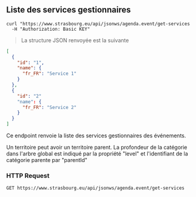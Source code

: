 ## Liste des services gestionnaires

```shell
curl "https://www.strasbourg.eu/api/jsonws/agenda.event/get-services
  -H "Authorization: Basic KEY"
```

> La structure JSON renvoyée est la suivante

```json
[
  {    
    "id": "1",
    "name": {
      "fr_FR": "Service 1"
    }
  },
  {
    "id": "2"
    "name": {
      "fr_FR": "Service 2"
    }
  }
]
```

Ce endpoint renvoie la liste des services gestionnaires des événements.

<aside class="notice">Un territoire peut avoir un territoire parent. La profondeur de la catégorie dans l'arbre global est indiqué par la propriété "level" et l'identifiant de la catégorie parente par "parentId"</aside>

### HTTP Request

`GET https://www.strasbourg.eu/api/jsonws/agenda.event/get-services`
